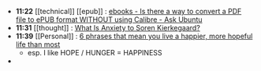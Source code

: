 - **11:22** [[technical]] [[epub]] :  [ebooks - Is there a way to convert a PDF file to ePUB format WITHOUT using Calibre - Ask Ubuntu](https://askubuntu.com/questions/169618/is-there-a-way-to-convert-a-pdf-file-to-epub-format-without-using-calibre#170119)
- **11:31** [[thought]] :  [What Is Anxiety to Soren Kierkegaard?](https://www.thecollector.com/anxiety-soren-kierkegaard/)
- **11:39** [[Personal]] :  [6 phrases that mean you live a happier, more hopeful life than most](https://www.cnbc.com/2024/04/28/phrases-that-mean-you-live-a-happier-more-hopeful-life-than-most.html)
	- esp. I like HOPE / HUNGER = HAPPINESS
-
